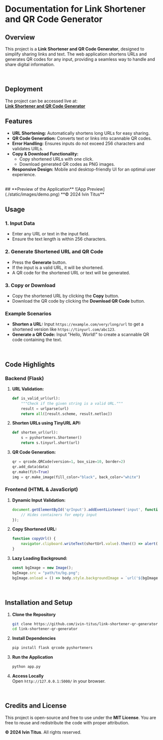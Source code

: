 # **Documentation for Link Shortener and QR Code Generator**

## **Overview**

This project is a **Link Shortener and QR Code Generator**, designed to simplify sharing links and text. The web application shortens URLs and generates QR codes for any input, providing a seamless way to handle and share digital information.

<br>

## **Deployment**
The project can be accessed live at:  
**[Link Shortener and QR Code Generator](https://link-shortener-and-qr-code-generator.vercel.app/)**
<br>

## **Features**

- **URL Shortening:** Automatically shortens long URLs for easy sharing.
- **QR Code Generation:** Converts text or links into scannable QR codes.
- **Error Handling:** Ensures inputs do not exceed 256 characters and validates URLs.
- **Copy & Download Functionality:**  
  - Copy shortened URLs with one click.  
  - Download generated QR codes as PNG images.  
- **Responsive Design:** Mobile and desktop-friendly UI for an optimal user experience.  
<br>
## **Preview of the Application**
![App Preview](./static/images/demo.png)
**&copy; 2024 Ivin Titus**
<br>

## **Usage**

### 1. Input Data
- Enter any URL or text in the input field.
- Ensure the text length is within 256 characters.

### 2. Generate Shortened URL and QR Code
- Press the **Generate** button.
- If the input is a valid URL, it will be shortened.
- A QR code for the shortened URL or text will be generated.

### 3. Copy or Download
- Copy the shortened URL by clicking the **Copy** button.
- Download the QR code by clicking the **Download QR Code** button.

### Example Scenarios
- **Shorten a URL:** Input `https://example.com/very/long/url` to get a shortened version like `https://tinyurl.com/abc123`.
- **Generate a QR Code:** Input "Hello, World!" to create a scannable QR code containing the text.
<br>

## **Code Highlights**

### Backend (Flask)
1. **URL Validation:**  
   ```python
   def is_valid_url(url):
       """Check if the given string is a valid URL."""
       result = urlparse(url)
       return all([result.scheme, result.netloc])
   ```

2. **Shorten URLs using TinyURL API:**  
   ```python
   def shorten_url(url):
       s = pyshorteners.Shortener()
       return s.tinyurl.short(url)
   ```

3. **QR Code Generation:**  
   ```python
   qr = qrcode.QRCode(version=1, box_size=10, border=2)
   qr.add_data(data)
   qr.make(fit=True)
   img = qr.make_image(fill_color="black", back_color="white")
   ```

### Frontend (HTML & JavaScript)
1. **Dynamic Input Validation:**
   ```javascript
   document.getElementById('qrInput').addEventListener('input', function() {
       // Hides containers for empty input
   });
   ```

2. **Copy Shortened URL:**  
   ```javascript
   function copyUrl() {
       navigator.clipboard.writeText(shortUrl.value).then(() => alert("URL copied!"));
   }
   ```

3. **Lazy Loading Background:**  
   ```javascript
   const bgImage = new Image();
   bgImage.src = "path/to/bg.png";
   bgImage.onload = () => body.style.backgroundImage = `url('${bgImage.src}')`;
   ```

<br>

## **Installation and Setup**

1. **Clone the Repository**  
   ```bash
   git clone https://github.com/ivin-titus/link-shortener-qr-generator.git
   cd link-shortener-qr-generator
   ```

2. **Install Dependencies**  
   ```bash
   pip install flask qrcode pyshorteners
   ```

3. **Run the Application**  
   ```bash
   python app.py
   ```

4. **Access Locally**  
   Open `http://127.0.0.1:5000/` in your browser.

<br>


## **Credits and License**

This project is open-source and free to use under the **MIT License**. You are free to reuse and redistribute the code with proper attribution.  

**&copy; 2024 Ivin Titus**. All rights reserved.